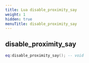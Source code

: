 ```yaml
---
title: Lua disable_proximity_say
weight: 1
hidden: true
menuTitle: disable_proximity_say
---
```

## disable_proximity_say
```lua
eq:disable_proximity_say(); -- void
```